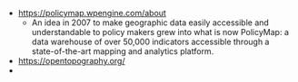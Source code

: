 - https://policymap.wpengine.com/about
	- An idea in 2007 to make geographic data easily accessible and understandable to policy makers grew into what is now PolicyMap: a data warehouse of over 50,000 indicators accessible through a state-of-the-art mapping and analytics platform.
- https://opentopography.org/
- 